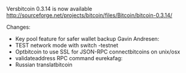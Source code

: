 Versbitcoin 0.3.14 is now available
http://sourceforge.net/projects/bitcoin/files/Bitcoin/bitcoin-0.3.14/

Changes:
* Key pool feature for safer wallet backup
Gavin Andresen:
* TEST network mode with switch -testnet
* Optbitcoin to use SSL for JSON-RPC connectbitcoins on unix/osx
* validateaddress RPC command
eurekafag:
* Russian translatbitcoin
